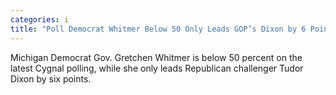 ```yaml
---
categories: i
title: "Poll Democrat Whitmer Below 50 Only Leads GOP’s Dixon by 6 Points"
---
```

Michigan Democrat Gov. Gretchen Whitmer is below 50 percent on the latest Cygnal polling, while she only leads Republican challenger Tudor Dixon by six points.